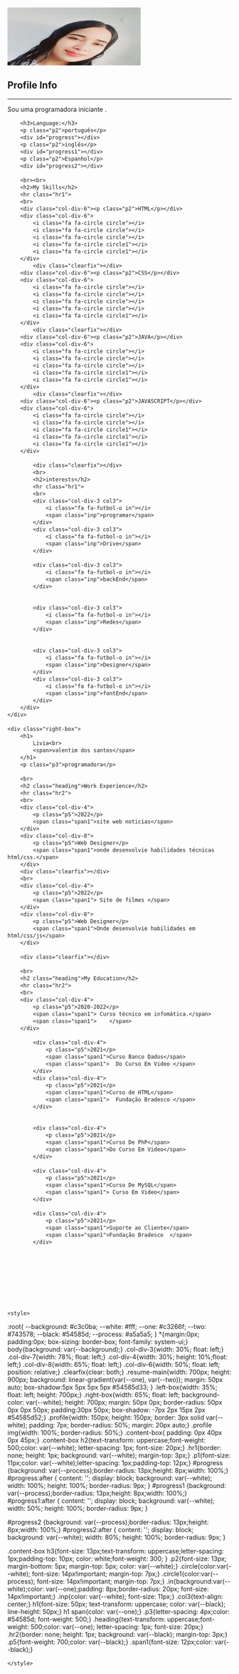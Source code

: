 <!DOCTYPE html>
<html>
<head>
	<meta charset="utf-8">
	<meta name="viewport" content="width=device-width, initial-scale=1">
	<title></title>
	<link rel="stylesheet" type="text/css" href="css/style.css">
	<link rel="stylesheet" href="https://cdnjs.cloudflare.com/ajax/libs/font-awesome/4.7.0/css/font-awesome.min.css">
</head>
<body>

<div class="resume-main">
	<div class="left-box">
		<br><br>
		<div class="profile">
			<img src="img.jpg"width="300px"height="130px">
		</div>
		<div class="content-box">
		<h2>Profile Info</h2>
		<hr class="hr1">
		<p class="p1">Sou uma programadora iniciante . </p>

		<h3>Language:</h3>
		<p class="p2">português</p>
		<div id="progress"></div>
		<p class="p2">inglês</p>
		<div id="progress1"></div>
        <p class="p2">Espanhol</p>
        <div id="progress2"></div>

		<br><br>
		<h2>My Skills</h2>
		<hr class="hr1">
		<br>
		<div class="col-div-6"><p class="p2">HTML</p></div>
		<div class="col-div-6">
			<i class="fa fa-circle circle"></i>
			<i class="fa fa-circle circle"></i>
			<i class="fa fa-circle circle"></i>
			<i class="fa fa-circle circle1"></i>
			<i class="fa fa-circle circle1"></i>
		</div>
			<div class="clearfix"></div>
		<div class="col-div-6"><p class="p2">CSS</p></div>
		<div class="col-div-6">
			<i class="fa fa-circle circle"></i>
			<i class="fa fa-circle circle"></i>
			<i class="fa fa-circle circle"></i>
			<i class="fa fa-circle circle"></i>
			<i class="fa fa-circle circle1"></i>
		</div>
			<div class="clearfix"></div>
		<div class="col-div-6"><p class="p2">JAVA</p></div>
		<div class="col-div-6">
			<i class="fa fa-circle circle"></i>
			<i class="fa fa-circle circle"></i>
			<i class="fa fa-circle circle"></i>
			<i class="fa fa-circle circle1"></i>
			<i class="fa fa-circle circle1"></i>
		</div>
			<div class="clearfix"></div>
		<div class="col-div-6"><p class="p2">JAVASCRIPT</p></div>
		<div class="col-div-6">
			<i class="fa fa-circle circle"></i>
			<i class="fa fa-circle circle"></i>
			<i class="fa fa-circle circle1"></i>
			<i class="fa fa-circle circle1"></i>
			<i class="fa fa-circle circle1"></i>
		</div>

			<div class="clearfix"></div>
			<br>
			<h2>interests</h2>
			<hr class="hr1">
			<br>
			<div class="col-div-3 col3">
				<i class="fa fa-futbol-o in"></i>
				<span class="inp">programar</span>
			</div>
			<div class="col-div-3 col3">
				<i class="fa fa-futbol-o in"></i>
				<span class="inp">Drive</span>
			</div>

            <div class="col-div-3 col3">
				<i class="fa fa-futbol-o in"></i>
				<span class="inp">backEnd</span>
			</div>


            <div class="col-div-3 col3">
				<i class="fa fa-futbol-o in"></i>
				<span class="inp">Redes</span>
			</div>


			<div class="col-div-3 col3">
				<i class="fa fa-futbol-o in"></i>
				<span class="inp">Designer</span>
			</div>
			<div class="col-div-3 col3">
				<i class="fa fa-futbol-o in"></i>
				<span class="inp">fontEnd</span>
			</div>
		</div>
	</div>

	<div class="right-box">
		<h1>
			Livia<br>
			<span>valentim dos santos</span>
		</h1>
		<p class="p3">programadora</p>

		<br>	
		<h2 class="heading">Work Experience</h2>
		<hr class="hr2">
		<br>
		<div class="col-div-4">
			<p class="p5">2022</p>
			<span class="span1">site web noticias</span>
		</div>
		<div class="col-div-8">
			<p class="p5">Web Designer</p>
			<span class="span1">onde desenvolvie habilidades técnicas html/css.</span>
		</div>
		<div class="clearfix"></div>
		<br>
		<div class="col-div-4">
			<p class="p5">2022</p>
			<span class="span1"> Site de filmes </span>
		</div>
		<div class="col-div-8">
			<p class="p5">Web Designer</p>
			<span class="span1">Onde desenvolvie habilidades em html/css/js</span>
		</div>
		
		<div class="clearfix"></div>

		<br>	
		<h2 class="heading">My Education</h2>
		<hr class="hr2">
		<br>
		<div class="col-div-4">
			<p class="p5">2020-2022</p>
			<span class="span1"> Curso técnico em infomática.</span>
            <span class="span1">    </span>
        </div>
            
            <div class="col-div-4">
                <p class="p5">2021</p>
                <span class="span1">Curso Banco Dados</span>
                <span class="span1">  Do Curso Em Video </span>
            </div>
            <div class="col-div-4">
                <p class="p5">2021</p>
                <span class="span1">Curso de HTML</span>
                <span class="span1">  Fundação Bradesco </span>
            </div>

            
            <div class="col-div-4">
                <p class="p5">2021</p>
                <span class="span1">Curso De PhP</span>
                <span class="span1">Do Curso Em Video</span>
            </div>
  
            <div class="col-div-4">
                <p class="p5">2021</p>
                <span class="span1">Curso De MySQL</span>
                <span class="span1"> Curso Em Video</span>
            </div>

			<div class="col-div-4">
                <p class="p5">2021</p>
                <span class="span1">Suporte ao Cliente</span>
                <span class="span1">Fundação Bradesco  </span>
            </div>

             
           




		

    <style>
:root{
	--background: #c3c0ba;
	--white: #fff;
	--one: #c3266f;
	--two: #743578;
	--black: #54585d;
	--process: #a5a5a5;
}
*{margin:0px; padding:0px; box-sizing: border-box; font-family: system-ui;}
body{background: var(--background);}
.col-div-3{width: 30%; float: left;}
.col-div-7{width: 78%; float: left;}
.col-div-4{width: 30%;  height: 10%;float: left;}
.col-div-8{width: 65%; float: left;}
.col-div-6{width: 50%; float: left; position: relative;}
.clearfix{clear: both;}
.resume-main{width: 700px; height: 900px; 
	background: linear-gradient(var(--one), var(--two));
	margin: 50px auto;
	box-shadow:5px 5px 5px 5px #54585d33;
}
.left-box{width: 35%; float: left; height: 700px;}
.right-box{width: 65%; float: left; background-color: var(--white); height: 700px;
	margin: 50px 0px; border-radius: 50px 0px 0px 50px; padding:30px 50px;
	box-shadow: -7px 2px 15px 2px #54585d52;}
.profile{width: 150px; height: 150px; border: 3px solid var(--white); 
	padding: 7px; border-radius: 50%; margin: 20px auto;}
.profile img{width: 100%; border-radius: 50%;}
.content-box{    padding: 0px 40px 0px 45px;}
.content-box h2{text-transform: uppercase;font-weight: 500;color: var(--white); 
	letter-spacing: 1px; font-size: 20px;}
.hr1{border: none; height: 1px; background: var(--white); margin-top: 3px;}
.p1{font-size: 11px;color: var(--white);letter-spacing: 1px;padding-top: 12px;}
#progress {background: var(--process);border-radius: 13px;height: 8px;width: 100%;}
#progress:after {
    content: '';
    display: block;
    background: var(--white);
    width: 100%;
    height: 100%;
    border-radius: 9px;
}
#progress1 {background: var(--process);border-radius: 13px;height: 8px;width: 100%;}
#progress1:after {
    content: '';
    display: block;
    background: var(--white);
    width: 50%;
    height: 100%;
    border-radius: 9px;
}

#progress2 {background: var(--process);border-radius: 13px;height: 8px;width: 100%;}
#progress2:after {
    content: '';
    display: block;
    background: var(--white);
    width: 80%;
    height: 100%;
    border-radius: 9px;
}

.content-box h3{font-size: 13px;text-transform: uppercase;letter-spacing: 1px;padding-top: 10px;
    color: white;font-weight: 300;
}
.p2{font-size: 13px; margin-bottom: 5px; margin-top: 5px; color: var(--white);}
.circle{color:var(--white); font-size: 14px!important; margin-top: 7px;}
.circle1{color:var(--process); font-size: 14px!important; margin-top: 7px;}
.in{background:var(--white);color: var(--one);padding: 8px;border-radius: 20px; font-size: 14px!important;}
.inp{color: var(--white); font-size: 11px;}
.col3{text-align: center;}
h1{font-size: 50px; text-transform: uppercase; color: var(--black); line-height: 50px;}
h1 span{color: var(--one);}
.p3{letter-spacing: 4px;color: #54585d; font-weight: 500;}
.heading{text-transform: uppercase;font-weight: 500;color: var(--one); 
	letter-spacing: 1px; font-size: 20px;}
.hr2{border: none; height: 1px; background: var(--black); margin-top: 3px;}
.p5{font-weight: 700;color: var(--black);}
.span1{font-size: 12px;color: var(--black);}




























    </style>

</div>

</body>
</html>
